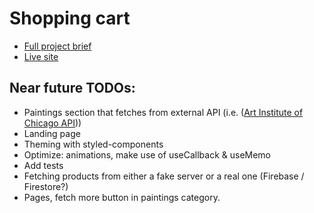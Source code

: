# Shopping cart

- [Full project brief](https://www.theodinproject.com/lessons/node-path-javascript-shopping-cart)
- [Live site](https://piotrnajda3000.github.io/shopping-cart)

## Near future TODOs:

- Paintings section that fetches from external API (i.e. ([Art Institute of Chicago API](https://api.artic.edu/docs/)))
- Landing page
- Theming with styled-components
- Optimize: animations, make use of useCallback & useMemo
- Add tests
- Fetching products from either a fake server or a real one (Firebase / Firestore?)
- Pages, fetch more button in paintings category.
